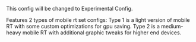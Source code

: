 This config will be changed to Experimental Config.

Features 2 types of mobile rt set configs:
Type 1 is a light version of mobile RT with some custom optimizations for gpu saving.
Type 2 is a medium-heavy mobile RT with additional graphic tweaks for higher end devices.